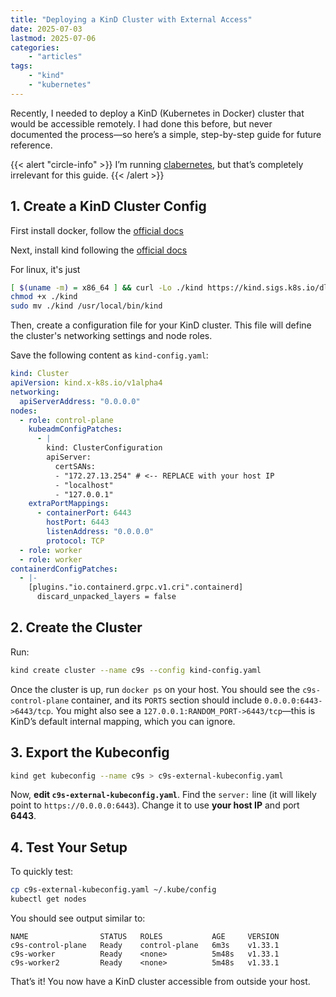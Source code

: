 ```yaml
---
title: "Deploying a KinD Cluster with External Access"
date: 2025-07-03
lastmod: 2025-07-06
categories:
    - "articles"
tags:
    - "kind"
    - "kubernetes"
---
```


Recently, I needed to deploy a KinD (Kubernetes in Docker) cluster that would be accessible remotely. I had done this before, but never documented the process—so here’s a simple, step-by-step guide for future reference.

{{< alert "circle-info" >}}
 I’m running [clabernetes](https://containerlab.dev/manual/clabernetes/quickstart/), but that’s completely irrelevant for this guide.
{{< /alert >}}

## 1. Create a KinD Cluster Config


First install docker, follow the [official docs](https://docs.docker.com/engine/install/ubuntu/)

Next, install kind following the [official docs](https://kind.sigs.k8s.io/docs/user/quick-start/)

For linux, it's just

```bash
[ $(uname -m) = x86_64 ] && curl -Lo ./kind https://kind.sigs.k8s.io/dl/v0.29.0/kind-linux-amd64
chmod +x ./kind
sudo mv ./kind /usr/local/bin/kind
```
Then, create a configuration file for your KinD cluster. This file will define the cluster's networking settings and node roles.

Save the following content as `kind-config.yaml`:

```yaml
kind: Cluster
apiVersion: kind.x-k8s.io/v1alpha4
networking:
  apiServerAddress: "0.0.0.0"
nodes:
  - role: control-plane
    kubeadmConfigPatches:
      - |
        kind: ClusterConfiguration
        apiServer:
          certSANs:
          - "172.27.13.254" # <-- REPLACE with your host IP
          - "localhost"
          - "127.0.0.1"
    extraPortMappings:
      - containerPort: 6443
        hostPort: 6443
        listenAddress: "0.0.0.0"
        protocol: TCP
  - role: worker
  - role: worker
containerdConfigPatches:
  - |-
    [plugins."io.containerd.grpc.v1.cri".containerd]
      discard_unpacked_layers = false
```

## 2. Create the Cluster

Run:

```bash
kind create cluster --name c9s --config kind-config.yaml
```

Once the cluster is up, run `docker ps` on your host. You should see the `c9s-control-plane` container, and its `PORTS` section should include `0.0.0.0:6443->6443/tcp`. You might also see a `127.0.0.1:RANDOM_PORT->6443/tcp`—this is KinD’s default internal mapping, which you can ignore.

## 3. Export the Kubeconfig

```bash
kind get kubeconfig --name c9s > c9s-external-kubeconfig.yaml
```

Now, **edit `c9s-external-kubeconfig.yaml`**. Find the `server:` line (it will likely point to `https://0.0.0.0:6443`). Change it to use **your host IP** and port **6443**.

## 4. Test Your Setup

To quickly test:

```bash
cp c9s-external-kubeconfig.yaml ~/.kube/config
kubectl get nodes
```

You should see output similar to:

```
NAME                STATUS   ROLES           AGE     VERSION
c9s-control-plane   Ready    control-plane   6m3s    v1.33.1
c9s-worker          Ready    <none>          5m48s   v1.33.1
c9s-worker2         Ready    <none>          5m48s   v1.33.1
```

That’s it! You now have a KinD cluster accessible from outside your host.

